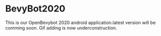 # BevyBot2020
This is our OpenBevybot 2020 android application.latest version will be comming soon.
Gif adding is now underconstruction.
